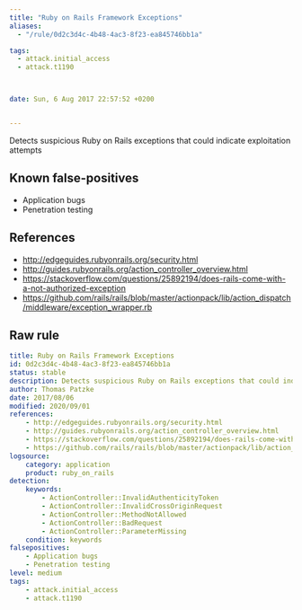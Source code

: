 ```yaml
---
title: "Ruby on Rails Framework Exceptions"
aliases:
  - "/rule/0d2c3d4c-4b48-4ac3-8f23-ea845746bb1a"

tags:
  - attack.initial_access
  - attack.t1190



date: Sun, 6 Aug 2017 22:57:52 +0200


---
```


Detects suspicious Ruby on Rails exceptions that could indicate exploitation attempts

<!--more-->


## Known false-positives

* Application bugs
* Penetration testing



## References

* http://edgeguides.rubyonrails.org/security.html
* http://guides.rubyonrails.org/action_controller_overview.html
* https://stackoverflow.com/questions/25892194/does-rails-come-with-a-not-authorized-exception
* https://github.com/rails/rails/blob/master/actionpack/lib/action_dispatch/middleware/exception_wrapper.rb


## Raw rule
```yaml
title: Ruby on Rails Framework Exceptions
id: 0d2c3d4c-4b48-4ac3-8f23-ea845746bb1a
status: stable
description: Detects suspicious Ruby on Rails exceptions that could indicate exploitation attempts
author: Thomas Patzke
date: 2017/08/06
modified: 2020/09/01
references:
    - http://edgeguides.rubyonrails.org/security.html
    - http://guides.rubyonrails.org/action_controller_overview.html
    - https://stackoverflow.com/questions/25892194/does-rails-come-with-a-not-authorized-exception
    - https://github.com/rails/rails/blob/master/actionpack/lib/action_dispatch/middleware/exception_wrapper.rb
logsource:
    category: application
    product: ruby_on_rails
detection:
    keywords:
        - ActionController::InvalidAuthenticityToken
        - ActionController::InvalidCrossOriginRequest
        - ActionController::MethodNotAllowed
        - ActionController::BadRequest
        - ActionController::ParameterMissing
    condition: keywords
falsepositives:
    - Application bugs
    - Penetration testing
level: medium
tags:
    - attack.initial_access
    - attack.t1190
```

